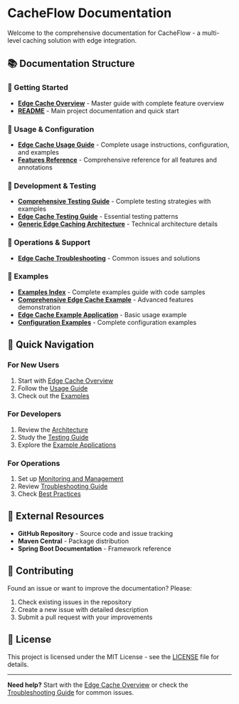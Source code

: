 # CacheFlow Documentation

Welcome to the comprehensive documentation for CacheFlow - a multi-level caching solution with edge integration.

## 📚 Documentation Structure

### 🚀 Getting Started

- **[Edge Cache Overview](EDGE_CACHE_OVERVIEW.md)** - Master guide with complete feature overview
- **[README](../README.md)** - Main project documentation and quick start

### 📖 Usage & Configuration

- **[Edge Cache Usage Guide](usage/EDGE_CACHE_USAGE_GUIDE.md)** - Complete usage instructions, configuration, and examples
- **[Features Reference](usage/FEATURES_REFERENCE.md)** - Comprehensive reference for all features and annotations

### 🧪 Development & Testing

- **[Comprehensive Testing Guide](testing/COMPREHENSIVE_TESTING_GUIDE.md)** - Complete testing strategies with examples
- **[Edge Cache Testing Guide](testing/EDGE_CACHE_TESTING_GUIDE.md)** - Essential testing patterns
- **[Generic Edge Caching Architecture](GENERIC_EDGE_CACHING_ARCHITECTURE.md)** - Technical architecture details

### 🔧 Operations & Support

- **[Edge Cache Troubleshooting](troubleshooting/EDGE_CACHE_TROUBLESHOOTING.md)** - Common issues and solutions

### 📁 Examples

- **[Examples Index](examples/EXAMPLES_INDEX.md)** - Complete examples guide with code samples
- **[Comprehensive Edge Cache Example](../src/main/kotlin/com/yourcompany/russiandollcache/example/ComprehensiveEdgeCacheExample.kt)** - Advanced features demonstration
- **[Edge Cache Example Application](../src/main/kotlin/com/yourcompany/russiandollcache/example/EdgeCacheExampleApplication.kt)** - Basic usage example
- **[Configuration Examples](examples/application-edge-cache-example.yml)** - Complete configuration examples

## 🎯 Quick Navigation

### For New Users

1. Start with [Edge Cache Overview](EDGE_CACHE_OVERVIEW.md)
2. Follow the [Usage Guide](usage/EDGE_CACHE_USAGE_GUIDE.md)
3. Check out the [Examples](examples/)

### For Developers

1. Review the [Architecture](GENERIC_EDGE_CACHING_ARCHITECTURE.md)
2. Study the [Testing Guide](testing/EDGE_CACHE_TESTING_GUIDE.md)
3. Explore the [Example Applications](examples/)

### For Operations

1. Set up [Monitoring and Management](usage/EDGE_CACHE_USAGE_GUIDE.md#monitoring-and-health-checks)
2. Review [Troubleshooting Guide](troubleshooting/EDGE_CACHE_TROUBLESHOOTING.md)
3. Check [Best Practices](usage/EDGE_CACHE_USAGE_GUIDE.md#best-practices)

## 🔗 External Resources

- **GitHub Repository** - Source code and issue tracking
- **Maven Central** - Package distribution
- **Spring Boot Documentation** - Framework reference

## 📝 Contributing

Found an issue or want to improve the documentation? Please:

1. Check existing issues in the repository
2. Create a new issue with detailed description
3. Submit a pull request with your improvements

## 📄 License

This project is licensed under the MIT License - see the [LICENSE](../LICENSE) file for details.

---

**Need help?** Start with the [Edge Cache Overview](EDGE_CACHE_OVERVIEW.md) or check the [Troubleshooting Guide](troubleshooting/EDGE_CACHE_TROUBLESHOOTING.md) for common issues.
